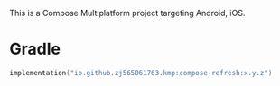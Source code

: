 This is a Compose Multiplatform project targeting Android, iOS.

# Gradle

```kotlin
implementation("io.github.zj565061763.kmp:compose-refresh:x.y.z")
```